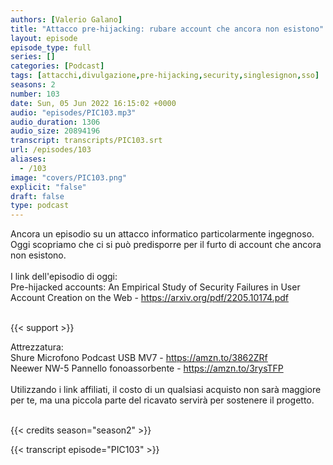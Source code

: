 ```yaml
---
authors: [Valerio Galano]
title: "Attacco pre-hijacking: rubare account che ancora non esistono"
layout: episode
episode_type: full
series: []
categories: [Podcast]
tags: [attacchi,divulgazione,pre-hijacking,security,singlesignon,sso]
seasons: 2
number: 103
date: Sun, 05 Jun 2022 16:15:02 +0000
audio: "episodes/PIC103.mp3"
audio_duration: 1306
audio_size: 20894196
transcript: transcripts/PIC103.srt
url: /episodes/103
aliases: 
  - /103
image: "covers/PIC103.png"
explicit: "false"
draft: false
type: podcast
---
```

Ancora un episodio su un attacco informatico particolarmente ingegnoso. Oggi scopriamo che ci si può predisporre per il furto di account che ancora non esistono.<br />
<br />
I link dell'episodio di oggi: <br />
Pre-hijacked accounts: An Empirical Study of Security Failures in User Account Creation on the Web - <a href="https://arxiv.org/pdf/2205.10174.pdf" rel="noopener">https://arxiv.org/pdf/2205.10174.pdf</a> <br />
<br />


{{< support >}}

Attrezzatura:<br />
Shure Microfono Podcast USB MV7 - <a href="https://amzn.to/3862ZRf" rel="noopener">https://amzn.to/3862ZRf</a> <br />
Neewer NW-5 Pannello fonoassorbente - <a href="https://amzn.to/3rysTFP" rel="noopener">https://amzn.to/3rysTFP</a> <br />
<br />
Utilizzando i link affiliati, il costo di un qualsiasi acquisto non sarà maggiore per te, ma una piccola parte del ricavato servirà per sostenere il progetto.<br />
<br />


{{< credits season="season2" >}}

<!-- more -->

{{< transcript episode="PIC103" >}}